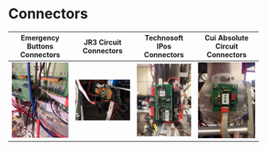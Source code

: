 # Connectors

| **Emergency Buttons Connectors** | **JR3 Circuit Connectors** | **Technosoft IPos Connectors** | **Cui Absolute Circuit Connectors** |
| --- | --- | --- | --- |
| <a href="assets/emergency-buttons-connectors.jpg"><img alt="emergency-buttons-connectors" src="assets/emergency-buttons-connectors.jpg" width="200" /></a> | <a href="assets/jr3-circuit-connectors.jpg"><img alt="jr3-circuit-connectors" src="assets/jr3-circuit-connectors.jpg" width="200" /></a> | <a href="assets/technosoft-ipos-connectors.jpg"><img alt="technosoft-ipos-connectors" src="assets/technosoft-ipos-connectors.jpg" width="200" /></a> | <a href="assets/cui-absolute-circuit.jpg.jpg"><img alt="cui-absolute-circuit" src="assets/cui-absolute-circuit.jpg" width="200" /></a>
